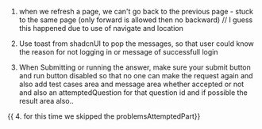 1. when we refresh a page, we can't go back to the previous page - stuck to the same page (only forward is allowed then no backward) // I guess this happened due to use of navigate and location

2. Use toast from shadcnUI to pop the messages, so that user could know the reason for not logging in or message of successfull login

3. When Submitting or running the answer, make sure your submit button and run button disabled so that no one can make the request again and also add test cases area and message area whether accepted or not and also an attemptedQuestion for that question id and if possible the result area also..

{{ 4. for this time we skipped the problemsAttemptedPart}}